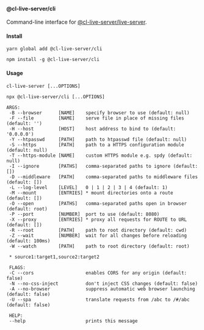 #### @cl-live-server/cli

Command-line interface for [@cl-live-server/live-server](https://github.com/lindeneg/cl-live-server/tree/master/packages/live-server).

#### Install

`yarn global add @cl-live-server/cli`

`npm install -g @cl-live-server/cli`

#### Usage

`cl-live-server [...OPTIONS]`

`npx @cl-live-server/cli [...OPTIONS]`

```
ARGS:
 -B --browser      [NAME]    specify browser to use (default: null)
 -F --file         [NAME]    serve file in place of missing files (default: '')
 -H --host         [HOST]    host address to bind to (default: '0.0.0.0')
 -Y --htpasswd     [PATH]    path to htpasswd file (default: null)
 -S --https        [PATH]    path to a HTTPS configuration module (default: null)
 -T --https-module [NAME]    custom HTTPS module e.g. spdy (default: null)
 -I --ignore       [PATHS]   comma-separated paths to ignore (default: [])
 -D --middleware   [PATH]    comma-separated paths to middleware files (default: [])
 -L --log-level    [LEVEL]   0 | 1 | 2 | 3 | 4 (default: 1)
 -M --mount        [ENTRIES] * mount directories onto a route (default: [])
 -O --open         [PATHS]   comma-separated paths open in browser (default: root)
 -P --port         [NUMBER]  port to use (default: 8080)
 -X --proxy        [ENTRIES] * proxy all requests for ROUTE to URL (default: [])
 -R --root         [PATH]    path to root directory (default: cwd)
 -Z --wait         [NUMBER]  wait for all changes before reloading (default: 100ms)
 -W --watch        [PATH]    path to root directory (default: root)

 * source1:target1,source2:target2

 FLAGS:
 -C --cors                   enables CORS for any origin (default: false)
 -N --no-css-inject          don't inject CSS changes (default: false)
 -A --no-browser             suppress automatic web browser launching (default: false)
 -U --spa                    translate requests from /abc to /#/abc (default: false)

 HELP:
 --help                      prints this message
```
